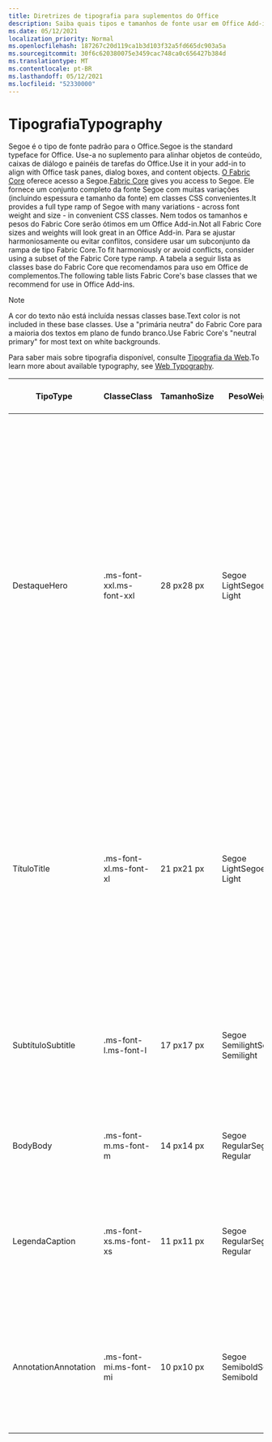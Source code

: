 ```yaml
---
title: Diretrizes de tipografia para suplementos do Office
description: Saiba quais tipos e tamanhos de fonte usar em Office Add-ins.
ms.date: 05/12/2021
localization_priority: Normal
ms.openlocfilehash: 187267c20d119ca1b3d103f32a5fd665dc903a5a
ms.sourcegitcommit: 30f6c620380075e3459cac748ca0c656427b384d
ms.translationtype: MT
ms.contentlocale: pt-BR
ms.lasthandoff: 05/12/2021
ms.locfileid: "52330000"
---
```

# <a name="typography"></a><span data-ttu-id="3cde8-103">Tipografia</span><span class="sxs-lookup"><span data-stu-id="3cde8-103">Typography</span></span>

<span data-ttu-id="3cde8-104">Segoe é o tipo de fonte padrão para o Office.</span><span class="sxs-lookup"><span data-stu-id="3cde8-104">Segoe is the standard typeface for Office.</span></span> <span data-ttu-id="3cde8-105">Use-a no suplemento para alinhar objetos de conteúdo, caixas de diálogo e painéis de tarefas do Office.</span><span class="sxs-lookup"><span data-stu-id="3cde8-105">Use it in your add-in to align with Office task panes, dialog boxes, and content objects.</span></span> <span data-ttu-id="3cde8-106">[O Fabric Core](fabric-core.md) oferece acesso a Segoe.</span><span class="sxs-lookup"><span data-stu-id="3cde8-106">[Fabric Core](fabric-core.md) gives you access to Segoe.</span></span> <span data-ttu-id="3cde8-107">Ele fornece um conjunto completo da fonte Segoe com muitas variações (incluindo espessura e tamanho da fonte) em classes CSS convenientes.</span><span class="sxs-lookup"><span data-stu-id="3cde8-107">It provides a full type ramp of Segoe with many variations - across font weight and size - in convenient CSS classes.</span></span> <span data-ttu-id="3cde8-108">Nem todos os tamanhos e pesos do Fabric Core serão ótimos em um Office Add-in.</span><span class="sxs-lookup"><span data-stu-id="3cde8-108">Not all Fabric Core sizes and weights will look great in an Office Add-in.</span></span> <span data-ttu-id="3cde8-109">Para se ajustar harmoniosamente ou evitar conflitos, considere usar um subconjunto da rampa de tipo Fabric Core.</span><span class="sxs-lookup"><span data-stu-id="3cde8-109">To fit harmoniously or avoid conflicts, consider using a subset of the Fabric Core type ramp.</span></span> <span data-ttu-id="3cde8-110">A tabela a seguir lista as classes base do Fabric Core que recomendamos para uso em Office de complementos.</span><span class="sxs-lookup"><span data-stu-id="3cde8-110">The following table lists Fabric Core's base classes that we recommend for use in Office Add-ins.</span></span>

> [!NOTE]
> <span data-ttu-id="3cde8-111">A cor do texto não está incluída nessas classes base.</span><span class="sxs-lookup"><span data-stu-id="3cde8-111">Text color is not included in these base classes.</span></span> <span data-ttu-id="3cde8-112">Use a "primária neutra" do Fabric Core para a maioria dos textos em plano de fundo branco.</span><span class="sxs-lookup"><span data-stu-id="3cde8-112">Use Fabric Core's "neutral primary" for most text on white backgrounds.</span></span>
>
> <span data-ttu-id="3cde8-113">Para saber mais sobre tipografia disponível, consulte [Tipografia da Web](https://developer.microsoft.com/fluentui#/styles/web/typography).</span><span class="sxs-lookup"><span data-stu-id="3cde8-113">To learn more about available typography, see [Web Typography](https://developer.microsoft.com/fluentui#/styles/web/typography).</span></span>

|<span data-ttu-id="3cde8-114">Tipo</span><span class="sxs-lookup"><span data-stu-id="3cde8-114">Type</span></span> |<span data-ttu-id="3cde8-115">Classe</span><span class="sxs-lookup"><span data-stu-id="3cde8-115">Class</span></span> |<span data-ttu-id="3cde8-116">Tamanho</span><span class="sxs-lookup"><span data-stu-id="3cde8-116">Size</span></span> |<span data-ttu-id="3cde8-117">Peso</span><span class="sxs-lookup"><span data-stu-id="3cde8-117">Weight</span></span> |<span data-ttu-id="3cde8-118">Uso recomendado</span><span class="sxs-lookup"><span data-stu-id="3cde8-118">Recommended Usage</span></span> |
|------ |----- |---- |------ |----------------- |
|<span data-ttu-id="3cde8-119">Destaque</span><span class="sxs-lookup"><span data-stu-id="3cde8-119">Hero</span></span>|<span data-ttu-id="3cde8-120">.ms-font-xxl</span><span class="sxs-lookup"><span data-stu-id="3cde8-120">.ms-font-xxl</span></span> |<span data-ttu-id="3cde8-121">28 px</span><span class="sxs-lookup"><span data-stu-id="3cde8-121">28 px</span></span> | <span data-ttu-id="3cde8-122">Segoe Light</span><span class="sxs-lookup"><span data-stu-id="3cde8-122">Segoe Light</span></span> |<ul><li><span data-ttu-id="3cde8-p103">Essa classe é maior do que todos os outros elementos tipográficos no Office. Use-a com moderação para não prejudicar o ajuste na hierarquia visual.</span><span class="sxs-lookup"><span data-stu-id="3cde8-p103">This class is larger than all other typographic elements in Office. Use it sparingly to avoid unseating visual hierarchy.</span></span></li><li><span data-ttu-id="3cde8-125">Evite o uso de cadeias de caracteres longas em espaços restritos.</span><span class="sxs-lookup"><span data-stu-id="3cde8-125">Avoid use on long strings in constrained spaces.</span></span></li><li><span data-ttu-id="3cde8-126">Deixe bastante espaço em branco ao redor do texto ao usar esta classe.</span><span class="sxs-lookup"><span data-stu-id="3cde8-126">Provide ample whitespace around text using this class.</span></span></li><li><span data-ttu-id="3cde8-127">Comumente usada para mensagens da tela de apresentação, elementos Hero ou outras chamadas à ação.</span><span class="sxs-lookup"><span data-stu-id="3cde8-127">Commonly used for first run messages, hero elements, or other calls to action.</span></span></li></ul> |
|<span data-ttu-id="3cde8-128">Título</span><span class="sxs-lookup"><span data-stu-id="3cde8-128">Title</span></span>|<span data-ttu-id="3cde8-129">.ms-font-xl</span><span class="sxs-lookup"><span data-stu-id="3cde8-129">.ms-font-xl</span></span> |<span data-ttu-id="3cde8-130">21 px</span><span class="sxs-lookup"><span data-stu-id="3cde8-130">21 px</span></span> |<span data-ttu-id="3cde8-131">Segoe Light</span><span class="sxs-lookup"><span data-stu-id="3cde8-131">Segoe Light</span></span> | <ul><li><span data-ttu-id="3cde8-132">Essa classe corresponde ao título do painel de tarefas dos aplicativos do Office.</span><span class="sxs-lookup"><span data-stu-id="3cde8-132">This class matches the task pane title of Office applications.</span></span></li><li><span data-ttu-id="3cde8-133">Use-a com moderação para evitar uma hierarquia tipográfica monótona.</span><span class="sxs-lookup"><span data-stu-id="3cde8-133">Use it sparingly to avoid a flat typographic hierarchy.</span></span></li><li><span data-ttu-id="3cde8-134">Comumente usado como o elemento de nível superior, como títulos de conteúdo, página ou caixa de diálogo.</span><span class="sxs-lookup"><span data-stu-id="3cde8-134">Commonly used as the top-level element such as dialog box, page, or content titles.</span></span></li></ul> |
|<span data-ttu-id="3cde8-135">Subtítulo</span><span class="sxs-lookup"><span data-stu-id="3cde8-135">Subtitle</span></span>|<span data-ttu-id="3cde8-136">.ms-font-l</span><span class="sxs-lookup"><span data-stu-id="3cde8-136">.ms-font-l</span></span> |<span data-ttu-id="3cde8-137">17 px</span><span class="sxs-lookup"><span data-stu-id="3cde8-137">17 px</span></span> |<span data-ttu-id="3cde8-138">Segoe Semilight</span><span class="sxs-lookup"><span data-stu-id="3cde8-138">Segoe Semilight</span></span> | <ul><li><span data-ttu-id="3cde8-139">Essa classe é a primeira abaixo de títulos.</span><span class="sxs-lookup"><span data-stu-id="3cde8-139">This class is the first stop below titles.</span></span></li><li><span data-ttu-id="3cde8-140">Comumente usada como um subtítulo, um elemento de navegação ou um cabeçalho de grupo.</span><span class="sxs-lookup"><span data-stu-id="3cde8-140">Commonly used as a subtitle, navigation element, or group header.</span></span></li><ul> |
|<span data-ttu-id="3cde8-141">Body</span><span class="sxs-lookup"><span data-stu-id="3cde8-141">Body</span></span>|<span data-ttu-id="3cde8-142">.ms-font-m</span><span class="sxs-lookup"><span data-stu-id="3cde8-142">.ms-font-m</span></span> |<span data-ttu-id="3cde8-143">14 px</span><span class="sxs-lookup"><span data-stu-id="3cde8-143">14 px</span></span> |<span data-ttu-id="3cde8-144">Segoe Regular</span><span class="sxs-lookup"><span data-stu-id="3cde8-144">Segoe Regular</span></span> |<ul><li><span data-ttu-id="3cde8-145">Muito usada como corpo de texto dentro de suplementos.</span><span class="sxs-lookup"><span data-stu-id="3cde8-145">Commonly used as body text within add-ins.</span></span></li><ul>|
|<span data-ttu-id="3cde8-146">Legenda</span><span class="sxs-lookup"><span data-stu-id="3cde8-146">Caption</span></span>|<span data-ttu-id="3cde8-147">.ms-font-xs</span><span class="sxs-lookup"><span data-stu-id="3cde8-147">.ms-font-xs</span></span> |<span data-ttu-id="3cde8-148">11 px</span><span class="sxs-lookup"><span data-stu-id="3cde8-148">11 px</span></span> | <span data-ttu-id="3cde8-149">Segoe Regular</span><span class="sxs-lookup"><span data-stu-id="3cde8-149">Segoe Regular</span></span> |<ul><li><span data-ttu-id="3cde8-150">Muito usada em texto secundário ou terciário, como carimbos de data/hora, linhas, títulos ou rótulos de campo.</span><span class="sxs-lookup"><span data-stu-id="3cde8-150">Commonly used for secondary or tertiary text such as timestamps, by lines, captions, or field labels.</span></span></li><ul>|
|<span data-ttu-id="3cde8-151">Annotation</span><span class="sxs-lookup"><span data-stu-id="3cde8-151">Annotation</span></span>|<span data-ttu-id="3cde8-152">.ms-font-mi</span><span class="sxs-lookup"><span data-stu-id="3cde8-152">.ms-font-mi</span></span> |<span data-ttu-id="3cde8-153">10 px</span><span class="sxs-lookup"><span data-stu-id="3cde8-153">10 px</span></span> |<span data-ttu-id="3cde8-154">Segoe Semibold</span><span class="sxs-lookup"><span data-stu-id="3cde8-154">Segoe Semibold</span></span> |<ul><li><span data-ttu-id="3cde8-p104">A menor etapa no painel de tipos deve ser usada raramente. Está disponível para situações em que a legibilidade não é necessária.</span><span class="sxs-lookup"><span data-stu-id="3cde8-p104">The smallest step in the type ramp should be used rarely. It's available for circumstances where legibility is not required.</span></span></li><ul>|
